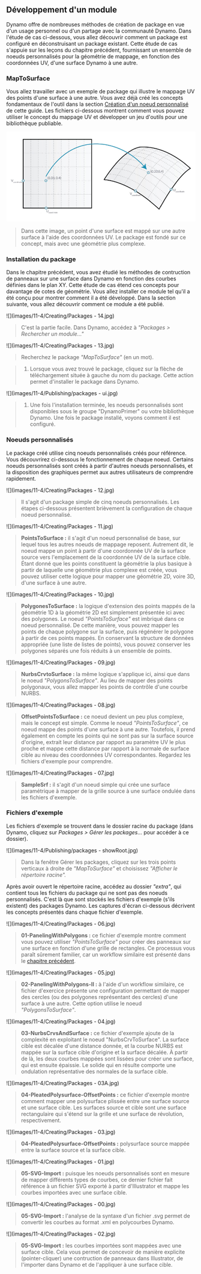 

## Développement d'un module

Dynamo offre de nombreuses méthodes de création de package en vue d'un usage personnel ou d'un partage avec la communauté Dynamo. Dans l'étude de cas ci-dessous, vous allez découvrir comment un package est configuré en déconstruisant un package existant. Cette étude de cas s'appuie sur les leçons du chapitre précédent, fournissant un ensemble de noeuds personnalisés pour la géométrie de mappage, en fonction des coordonnées UV, d'une surface Dynamo à une autre.

### MapToSurface

Vous allez travailler avec un exemple de package qui illustre le mappage UV des points d'une surface à une autre. Vous avez déjà créé les concepts fondamentaux de l'outil dans la section [Création d'un noeud personnalisé](../10_Custom-Nodes/10-2_Creating.md) de cette guide. Les fichiers ci-dessous montrent comment vous pouvez utiliser le concept du mappage UV et développer un jeu d'outils pour une bibliothèque publiable.

![](images/11-4/uvMap.jpg)

> Dans cette image, un point d'une surface est mappé sur une autre surface à l'aide des coordonnées UV. Le package est fondé sur ce concept, mais avec une géométrie plus complexe.

### Installation du package

Dans le chapitre précédent, vous avez étudié les méthodes de contruction de panneaux sur une surface dans Dynamo en fonction des courbes définies dans le plan XY. Cette étude de cas étend ces concepts pour davantage de cotes de géométrie. Vous allez installer ce module tel qu'il a été conçu pour montrer comment il a été développé. Dans la section suivante, vous allez découvrir comment ce module a été publié.

![](images/11-4/Creating/Packages - 14.jpg)

> C'est la partie facile. Dans Dynamo, accédez à *"Packages > Rechercher un module..."*

![](images/11-4/Creating/Packages - 13.jpg)

> Recherchez le package *"MapToSurface"* (en un mot).

> 1. Lorsque vous avez trouvé le package, cliquez sur la flèche de téléchargement située à gauche du nom du package. Cette action permet d'installer le package dans Dynamo.

![](images/11-4/Publishing/packages - ui.jpg)

> 1. Une fois l'installation terminée, les noeuds personnalisés sont disponibles sous le groupe "DynamoPrimer" ou votre bibliothèque Dynamo. Une fois le package installé, voyons comment il est configuré.

### Noeuds personnalisés

Le package créé utilise cinq noeuds personnalisés créés pour référence. Vous découvrirez ci-dessous le fonctionnement de chaque noeud. Certains noeuds personnalisés sont créés à partir d'autres noeuds personnalisés, et la disposition des graphiques permet aux autres utilisateurs de comprendre rapidement.

![](images/11-4/Creating/Packages - 12.jpg)

> Il s'agit d'un package simple de cinq noeuds personnalisés. Les étapes ci-dessous présentent brièvement la configuration de chaque noeud personnalisé.

![](images/11-4/Creating/Packages - 11.jpg)

> **PointsToSurface :** il s'agit d'un noeud personnalisé de base, sur lequel tous les autres noeuds de mappage reposent. Autrement dit, le noeud mappe un point à partir d'une coordonnée UV de la surface source vers l'emplacement de la coordonnée UV de la surface cible. Étant donné que les points constituent la géométrie la plus basique à partir de laquelle une géométrie plus complexe est créée, vous pouvez utiliser cette logique pour mapper une géométrie 2D, voire 3D, d'une surface à une autre.

![](images/11-4/Creating/Packages - 10.jpg)

> **PolygonesToSurface :** la logique d'extension des points mappés de la géométrie 1D à la géométrie 2D est simplement présentée ici avec des polygones. Le noeud *"PointsToSurface"* est imbriqué dans ce noeud personnalisé. De cette manière, vous pouvez mapper les points de chaque polygone sur la surface, puis régénérer le polygone à partir de ces points mappés. En conservant la structure de données appropriée (une liste de listes de points), vous pouvez conserver les polygones séparés une fois réduits à un ensemble de points.

![](images/11-4/Creating/Packages - 09.jpg)

> **NurbsCrvtoSurface :** la même logique s'applique ici, ainsi que dans le noeud *"PolygonsToSurface"*. Au lieu de mapper des points polygonaux, vous allez mapper les points de contrôle d'une courbe NURBS.

![](images/11-4/Creating/Packages - 08.jpg)

> **OffsetPointsToSurface :** ce noeud devient un peu plus complexe, mais le concept est simple. Comme le noeud *"PointsToSurface"*, ce noeud mappe des points d'une surface à une autre. Toutefois, il prend également en compte les points qui ne sont pas sur la surface source d'origine, extrait leur distance par rapport au paramètre UV le plus proche et mappe cette distance par rapport à la normale de surface cible au niveau des coordonnées UV correspondantes. Regardez les fichiers d'exemple pour comprendre.

![](images/11-4/Creating/Packages - 07.jpg)

> **SampleSrf :** il s'agit d'un noeud simple qui crée une surface paramétrique à mapper de la grille source à une surface ondulée dans les fichiers d'exemple.

### Fichiers d'exemple

Les fichiers d'exemple se trouvent dans le dossier racine du package (dans Dynamo, cliquez sur *Packages > Gérer les packages...* pour accéder à ce dossier).

![](images/11-4/Publishing/packages - showRoot.jpg)

> Dans la fenêtre Gérer les packages, cliquez sur les trois points verticaux à droite de *"MapToSurface"* et choisissez *"Afficher le répertoire racine".*

Après avoir ouvert le répertoire racine, accédez au dossier *"extra"*, qui contient tous les fichiers du package qui ne sont pas des noeuds personnalisés. C'est là que sont stockés les fichiers d'exemple (s'ils existent) des packages Dynamo. Les captures d'écran ci-dessous décrivent les concepts présentés dans chaque fichier d'exemple.

![](images/11-4/Creating/Packages - 06.jpg)

> **01-PanelingWithPolygons :** ce fichier d'exemple montre comment vous pouvez utiliser *"PointsToSurface"* pour créer des panneaux sur une surface en fonction d'une grille de rectangles. Ce processus vous paraît sûrement familier, car un workflow similaire est présenté dans le [chapitre précédent](../10_Custom-Nodes/10-2_Creating.md).

![](images/11-4/Creating/Packages - 05.jpg)

> **02-PanelingWithPolygons-II :** à l'aide d'un workflow similaire, ce fichier d'exercice présente une configuration permettant de mapper des cercles (ou des polygones représentant des cercles) d'une surface à une autre. Cette option utilise le noeud *"PolygonsToSurface"*.

![](images/11-4/Creating/Packages - 04.jpg)

> **03-NurbsCrvsAndSurface :** ce fichier d'exemple ajoute de la complexité en exploitant le noeud "NurbsCrvToSurface". La surface cible est décalée d'une distance donnée, et la courbe NURBS est mappée sur la surface cible d'origine et la surface décalée. À partir de là, les deux courbes mappées sont lissées pour créer une surface, qui est ensuite épaissie. Le solide qui en résulte comporte une ondulation représentative des normales de la surface cible.

![](images/11-4/Creating/Packages - 03A.jpg)

> **04-PleatedPolysurface-OffsetPoints :** ce fichier d'exemple montre comment mapper une polysurface plissée entre une surface source et une surface cible. Les surfaces source et cible sont une surface rectangulaire qui s'étend sur la grille et une surface de révolution, respectivement.

![](images/11-4/Creating/Packages - 03.jpg)

> **04-PleatedPolysurface-OffsetPoints :** polysurface source mappée entre la surface source et la surface cible.

![](images/11-4/Creating/Packages - 01.jpg)

> **05-SVG-Import :** puisque les noeuds personnalisés sont en mesure de mapper différents types de courbes, ce dernier fichier fait référence à un fichier SVG exporté à partir d'Illustrator et mappe les courbes importées avec une surface cible.

![](images/11-4/Creating/Packages - 00.jpg)

> **05-SVG-Import :** l'analyse de la syntaxe d'un fichier .svg permet de convertir les courbes au format .xml en polycourbes Dynamo.

![](images/11-4/Creating/Packages - 02.jpg)

> **05-SVG-Import :** les courbes importées sont mappées avec une surface cible. Cela vous permet de concevoir de manière explicite (pointer-cliquer) une contruction de panneaux dans Illustrator, de l'importer dans Dynamo et de l'appliquer à une surface cible.

